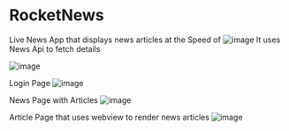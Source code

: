 # RocketNews
Live News App that displays news articles at the Speed of ![image](https://user-images.githubusercontent.com/65838540/230706778-35f7b938-dfab-4160-9c6a-1f8e394e2465.png)
It uses News Api to fetch details

![image](https://user-images.githubusercontent.com/65838540/230706653-a5106374-3f06-49b1-8c12-3939cb99b311.png)

Login Page
![image](https://user-images.githubusercontent.com/65838540/230706688-042ad7bf-e567-4c02-be6f-eb0642a053d0.png)

News Page with Articles
![image](https://user-images.githubusercontent.com/65838540/230706715-57e6f7b4-0a93-446a-aab1-94ef1ecfafcd.png)

Article Page that uses webview to render news articles
![image](https://user-images.githubusercontent.com/65838540/230706728-202e56df-0897-43d1-af34-281f63c3aeb4.png)

